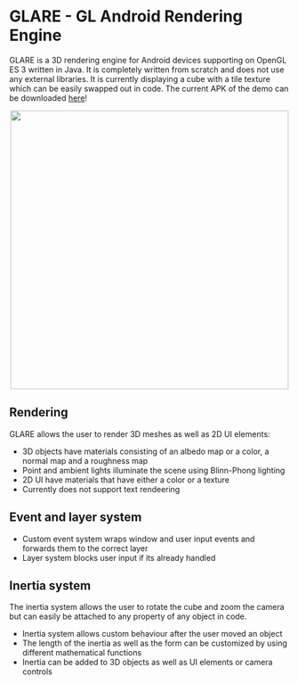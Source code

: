 # GLARE - GL Android Rendering Engine
GLARE is a 3D rendering engine for Android devices supporting on OpenGL ES 3 written in Java. It is completely written from scratch and does not use any external libraries. It is currently displaying a cube with a tile texture which can be easily swapped out in code. The current APK of the demo can be downloaded [here](https://github.com/david-palm/GLARE/releases/download/stable/glare_stable_v0.1.apk)!
<p align="center">
  <img src="https://user-images.githubusercontent.com/109848051/212898975-279f065b-6efa-46c4-825b-6b0994447420.png" height="500px">
</p>


## Rendering
GLARE allows the user to render 3D meshes as well as 2D UI elements:
- 3D objects have materials consisting of an albedo map or a color, a normal map and a roughness map
- Point and ambient lights illuminate the scene using Blinn-Phong lighting
- 2D UI have materials that have either a color or a texture
- Currently does not support text rendeering

## Event and layer system
- Custom event system wraps window and user input events and forwards them to the correct layer
- Layer system blocks user input if its already handled

## Inertia system
The inertia system allows the user to rotate the cube and zoom the camera but can easily be attached to any property of any object in code.
- Inertia system allows custom behaviour after the user moved an object
- The length of the inertia as well as the form can be customized by using different mathematical functions
- Inertia can be added to 3D objects as well as UI elements or camera controls
